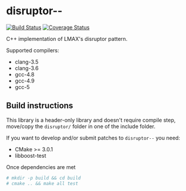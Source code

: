 disruptor--
===========

[![Build Status](https://travis-ci.org/fsaintjacques/disruptor--.svg?branch=develop)](https://travis-ci.org/fsaintjacques/disruptor--) [![Coverage Status](https://coveralls.io/repos/fsaintjacques/disruptor--/badge.svg?branch=develop)](https://coveralls.io/r/fsaintjacques/disruptor--?branch=develop)

C++ implementation of LMAX's disruptor pattern.

Supported compilers:

- clang-3.5
- clang-3.6
- gcc-4.8
- gcc-4.9
- gcc-5

Build instructions
------------------

This library is a header-only library and doesn't require compile step,
move/copy the `disruptor/` folder in one of the include folder.

If you want to develop and/or submit patches to `disruptor--` you need:

- CMake >= 3.0.1
- libboost-test

Once dependencies are met

```bash
# mkdir -p build && cd build
# cmake .. && make all test
```
